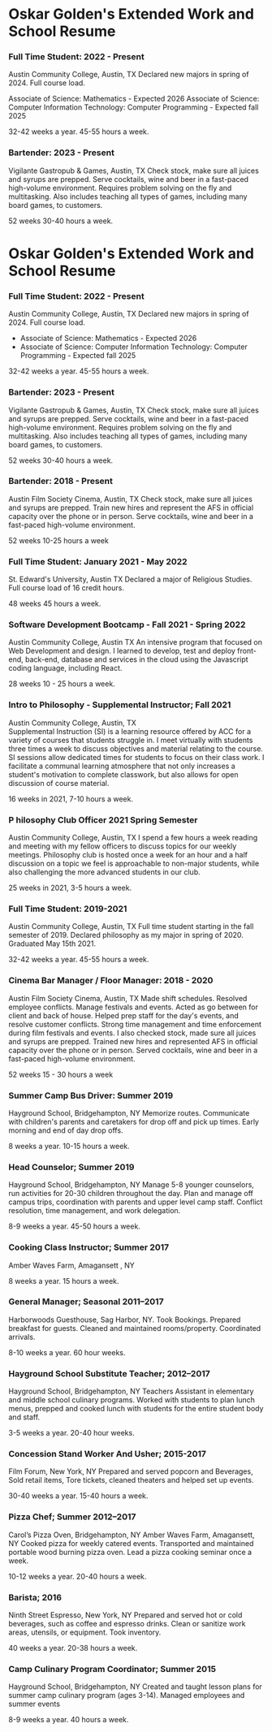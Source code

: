 # Oskar Golden's Extended Work and School Resume


### Full Time Student: 2022 - Present

Austin Community College, Austin, TX
Declared new majors in spring of 2024. Full course load.

Associate of Science: Mathematics - Expected 2026
Associate of Science: Computer Information Technology: Computer Programming - Expected fall 2025

32-42 weeks a year. 45-55 hours a week.

### Bartender: 2023 - Present
Vigilante Gastropub & Games, Austin, TX
Check stock, make sure all juices and syrups are prepped. Serve cocktails, wine and beer in a fast-paced high-volume environment. Requires problem solving on the fly and multitasking. Also includes teaching all types of games, including many board games, to customers. 

52 weeks 30-40 hours a week.
# Oskar Golden's Extended Work and School Resume

### Full Time Student: 2022 - Present
Austin Community College, Austin, TX
Declared new majors in spring of 2024. Full course load. 

- Associate of Science: Mathematics - Expected 2026
- Associate of Science: Computer Information Technology: Computer Programming - Expected fall 2025

32-42 weeks a year. 45-55 hours a week.

### Bartender: 2023 - Present

Vigilante Gastropub & Games, Austin, TX
Check stock, make sure all juices and syrups are prepped. Serve cocktails, wine and beer in a fast-paced high-volume environment. Requires problem solving on the fly and multitasking. Also includes teaching all types of games, including many board games, to customers. 

52 weeks 30-40 hours a week.

### Bartender: 2018 - Present

Austin Film Society Cinema, Austin, TX
Check stock, make sure all juices and syrups are prepped. Train new hires and represent the AFS in official capacity over the phone or in person. Serve cocktails, wine and beer in a fast-paced high-volume environment.

52 weeks 10-25 hours a week

### Full Time Student: January 2021 - May 2022

St. Edward's University, Austin TX
Declared a major of Religious Studies. Full course load of 16 credit hours.

48 weeks 45 hours a week.

### Software Development Bootcamp - Fall 2021 - Spring 2022

Austin Community College, Austin TX
An intensive program that focused on Web Development and design. I learned to develop, test and deploy front-end, back-end, database and services in the cloud using the Javascript coding language, including React.

28 weeks 10 - 25 hours a week.

### Intro to Philosophy - Supplemental Instructor; Fall 2021

Austin Community College, Austin, TX  
Supplemental Instruction (SI) is a learning resource offered by ACC for a variety of courses that students struggle in. I meet virtually with students three times a week to discuss objectives and material relating to the course. SI sessions allow dedicated times for students to focus on their class work. I facilitate a communal learning atmosphere that not only increases a student's motivation to complete classwork, but also allows for open discussion of course material.

16 weeks in 2021, 7-10 hours a week.



### P hilosophy Club Officer 2021 Spring Semester

Austin Community College, Austin, TX
I spend a few hours a week reading and meeting with my fellow officers to discuss topics for our weekly meetings. Philosophy club is hosted once a week for an hour and a half discussion on a topic we feel is approachable to non-major students, while also challenging the more advanced students in our club. 

25 weeks in 2021, 3-5 hours a week.

### Full Time Student: 2019-2021

Austin Community College, Austin, TX
Full time student starting in the fall semester of 2019. Declared philosophy as my major in spring of 2020. Graduated May 15th 2021. 

32-42 weeks a year. 45-55 hours a week.



### Cinema Bar Manager / Floor Manager: 2018 - 2020

Austin Film Society Cinema, Austin, TX
Made shift schedules. Resolved employee conflicts. Manage festivals and events. Acted as go between for client and back of house. Helped prep staff for the day's events, and resolve customer conflicts. Strong time management and time enforcement during film festivals and events.  I also checked stock, made sure all juices and syrups are prepped. Trained new hires and represented AFS in official capacity over the phone or in person. Served cocktails, wine and beer in a fast-paced high-volume environment.

52 weeks 15 - 30 hours a week



### Summer Camp Bus Driver: Summer 2019

Hayground School, Bridgehampton, NY
Memorize routes. Communicate with children's parents and caretakers for drop off and pick up times. Early morning and end of day drop offs. 

8 weeks a year. 10-15 hours a week.


### Head Counselor; Summer 2019

Hayground School, Bridgehampton, NY
Manage 5-8 younger counselors, run activities for 20-30 children throughout the day. Plan and manage off campus trips, coordination with parents and upper level camp staff. Conflict resolution, time management, and work delegation. 

8-9 weeks a year. 45-50 hours a week.

### Cooking Class Instructor; Summer 2017

Amber Waves Farm, Amagansett , NY

8 weeks a year. 15 hours a week. 



### General Manager; Seasonal 2011–2017

Harborwoods Guesthouse, Sag Harbor, NY.
Took Bookings. Prepared breakfast for guests. Cleaned and maintained rooms/property.
Coordinated arrivals.

8-10 weeks a year. 60 hour weeks.


### Hayground School Substitute Teacher; 2012–2017

Hayground School, Bridgehampton, NY
Teachers Assistant in elementary and middle school culinary programs. Worked with students to plan lunch menus, prepped and cooked lunch with students for the entire student body and staff.

3-5 weeks a year. 20-40 hour weeks.

### Concession Stand Worker And Usher; 2015-2017

Film Forum, New York, NY
Prepared and served popcorn and Beverages, Sold retail items, Tore tickets, cleaned theaters and helped set up events.

30-40 weeks a year. 15-40 hours a week.

### Pizza Chef; Summer 2012–2017

Carol’s Pizza Oven, Bridgehampton, NY
Amber Waves Farm, Amagansett, NY
Cooked pizza for weekly catered events. Transported and maintained portable wood
burning pizza oven. Lead a pizza cooking seminar once a week.

10-12 weeks a year. 20-40 hours a week.

### Barista; 2016

Ninth Street Espresso, New York, NY
Prepared and served hot or cold beverages, such as coffee and espresso drinks.
Clean or sanitize work areas, utensils, or equipment. Took inventory.

40 weeks a year. 20-38 hours a week.


### Camp Culinary Program Coordinator; Summer 2015

Hayground School, Bridgehampton, NY
Created and taught lesson plans for summer camp culinary program (ages 3-14). Managed employees and summer events

8-9 weeks a year. 40 hours a week.
